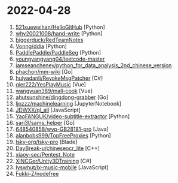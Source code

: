 # 2022-04-28

1. [521xueweihan/HelloGitHub](https://github.com/521xueweihan/HelloGitHub "分享 GitHub 上有趣、入门级的开源项目。Share interesting, entry-level open source projects on GitHub.") [Python]
2. [why20021008/hand-write](https://github.com/why20021008/hand-write "模拟手写效果，节约时间。") [Python]
3. [biggerduck/RedTeamNotes](https://github.com/biggerduck/RedTeamNotes "红队笔记") 
4. [Vonng/ddia](https://github.com/Vonng/ddia "《Designing Data-Intensive Application》DDIA中文翻译") [Python]
5. [PaddlePaddle/PaddleSeg](https://github.com/PaddlePaddle/PaddleSeg "Easy-to-use image segmentation library with awesome pre-trained model zoo, supporting wide-range of practical tasks in Semantic Segmentation, Interactive Segmentation, Panoptic Segmentation, Image Matting, 3D Segmentation, etc.") [Python]
6. [youngyangyang04/leetcode-master](https://github.com/youngyangyang04/leetcode-master "《代码随想录》LeetCode 刷题攻略：200道经典题目刷题顺序，共60w字的详细图解，视频难点剖析，50余张思维导图，支持C++，Java，Python，Go，JavaScript等多语言版本，从此算法学习不再迷茫！🔥🔥 来看看，你会发现相见恨晚！🚀") 
7. [iamseancheney/python_for_data_analysis_2nd_chinese_version](https://github.com/iamseancheney/python_for_data_analysis_2nd_chinese_version "《利用Python进行数据分析·第2版》") 
8. [phachon/mm-wiki](https://github.com/phachon/mm-wiki "MM-Wiki 一个轻量级的企业知识分享与团队协同软件，可用于快速构建企业 Wiki 和团队知识分享平台。部署方便，使用简单，帮助团队构建一个信息共享、文档管理的协作环境。") [Go]
9. [huiyadanli/RevokeMsgPatcher](https://github.com/huiyadanli/RevokeMsgPatcher "A hex editor for WeChat/QQ/TIM - PC版微信/QQ/TIM防撤回补丁（我已经看到了，撤回也没用了）") [C#]
10. [qier222/YesPlayMusic](https://github.com/qier222/YesPlayMusic "高颜值的第三方网易云播放器，支持 Windows / macOS / Linux") [Vue]
11. [wangyuan389/mall-cook](https://github.com/wangyuan389/mall-cook "商城低代码平台，可视化搭建H5、小程序多端商城") [Vue]
12. [ahutsunshine/dingdong-grabber](https://github.com/ahutsunshine/dingdong-grabber "叮咚多策略抢菜/买菜，亲测有效") [Go]
13. [ljpzzz/machinelearning](https://github.com/ljpzzz/machinelearning "My blogs and code for machine learning. http://cnblogs.com/pinard") [JupyterNotebook]
14. [JDWXX/ql_all](https://github.com/JDWXX/ql_all "") [JavaScript]
15. [YaoFANGUK/video-subtitle-extractor](https://github.com/YaoFANGUK/video-subtitle-extractor "视频硬字幕提取，生成srt文件。无需申请第三方API，本地实现文本识别。基于深度学习的视频字幕提取框架，包含字幕区域检测、字幕内容提取。A GUI tool for extracting hard-coded subtitle (hardsub) from videos and generating srt files.") [Python]
16. [sari3l/sams_helper](https://github.com/sari3l/sams_helper "山姆下单助手，监控购物车变化、空余运力、自动下单、保供套餐") [Go]
17. [648540858/wvp-GB28181-pro](https://github.com/648540858/wvp-GB28181-pro "WEB VIDEO PLATFORM是一个基于GB28181-2016标准实现的网络视频平台，支持NAT穿透，支持海康、大华、宇视等品牌的IPC、NVR、DVR接入。支持国标级联，支持rtsp/rtmp等视频流转发到国标平台，支持rtsp/rtmp等推流转发到国标平台。") [Java]
18. [alanbobs999/TopFreeProxies](https://github.com/alanbobs999/TopFreeProxies "高质量免费节点分享，以及订阅链接收集。") [Python]
19. [lsky-org/lsky-pro](https://github.com/lsky-org/lsky-pro "☁️兰空图床(Lsky Pro) - Your photo album on the cloud.") [Blade]
20. [DayBreak-u/chineseocr_lite](https://github.com/DayBreak-u/chineseocr_lite "超轻量级中文ocr，支持竖排文字识别, 支持ncnn、mnn、tnn推理 ( dbnet(1.8M) + crnn(2.5M) + anglenet(378KB)) 总模型仅4.7M") [C++]
21. [xiaoy-sec/Pentest_Note](https://github.com/xiaoy-sec/Pentest_Note "渗透测试常规操作记录") 
22. [XINCGer/Unity3DTraining](https://github.com/XINCGer/Unity3DTraining "Unity的练习项目") [C#]
23. [lyswhut/lx-music-mobile](https://github.com/lyswhut/lx-music-mobile "一个基于 React native 开发的音乐软件") [JavaScript]
24. [Fukki-Z/nodefree](https://github.com/Fukki-Z/nodefree "每日更新 ｜免费翻墙、免费科学上网、免费节点、免费梯子、免费订阅链接、蓝灯、熊猫、谷歌商店、youtobe｜vmess/clash/v2ray/trojan/sr/ssr") 
